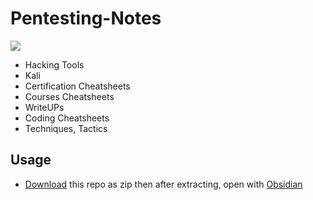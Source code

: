 # Pentesting-Notes

<img src="https://user-images.githubusercontent.com/125879861/220918732-1df9a328-e345-4806-ad2a-a7ecc013c42a.png">

 - Hacking Tools
 - Kali
 - Certification Cheatsheets
 - Courses Cheatsheets
 - WriteUPs
 - Coding Cheatsheets
 - Techniques, Tactics

## Usage

* [Download](https://github.com/XronTrix10/Notes/archive/refs/heads/main.zip) this repo as zip then after extracting, open with [Obsidian][def]

[def]: https://obsidian.md/